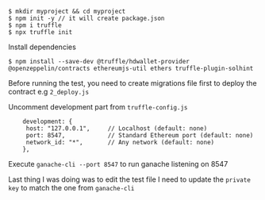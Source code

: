 


```
$ mkdir myproject && cd myproject
$ npm init -y // it will create package.json
$ npm i truffle
$ npx truffle init
```

Install dependencies 
```
$ npm install --save-dev @truffle/hdwallet-provider @openzeppelin/contracts ethereumjs-util ethers truffle-plugin-solhint
```

Before running the test, you need to create migrations file first to deploy the contract e.g `2_deploy.js`

Uncomment development part from `truffle-config.js`
```
    development: {
     host: "127.0.0.1",     // Localhost (default: none)
     port: 8547,            // Standard Ethereum port (default: none)
     network_id: "*",       // Any network (default: none)
    },
```

Execute `ganache-cli --port 8547` to run ganache listening on 8547


Last thing I was doing was to edit the test file
I need to update the `private key` to match the one from `ganache-cli`
